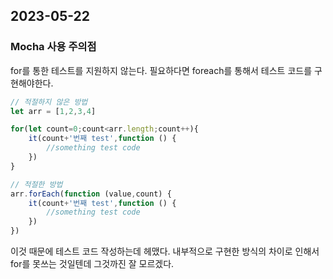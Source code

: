 ## 2023-05-22

### Mocha 사용 주의점   
for를 통한 테스트를 지원하지 않는다. 필요하다면 foreach를 통해서 테스트 코드를 구현해야한다.   
```javascript
// 적절하지 않은 방법
let arr = [1,2,3,4]

for(let count=0;count<arr.length;count++){
    it(count+'번째 test',function () { 
        //something test code
    })
}

// 적절한 방법
arr.forEach(function (value,count) {
    it(count+'번째 test',function () {
        //something test code
    })
})
```

이것 때문에 테스트 코드 작성하는데 헤맸다. 내부적으로 구현한 방식의 차이로 인해서 for를 못쓰는 것일텐데 그것까진 잘 모르겠다.
